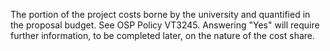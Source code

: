 The portion of the project costs borne by the university and quantified in the proposal budget. See OSP Policy VT3245.  Answering "Yes" will require further information, to be completed later, on the nature of the cost share.
